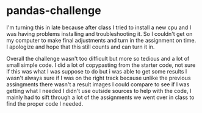 # pandas-challenge
I'm turning this in late because after class I tried to install a new cpu and I was having problems installing and troubleshooting it.
So I couldn't get on my computer to make final adjustments and turn in the assignment on time.
I apologize and hope that this still counts and can turn it in.

Overall the challenge wasn't too difficult but more so tedious and a lot of small simple code.
I did a lot of copypasting from the starter code, not sure if this was what I was suppose to do but i was able to get some results
I wasn't always sure if I was on the right track because unlike the previous assingments there wasn't a result images I could compare to see if I was getting what I needed
I didn't use outside sources to help with the code, I mainly had to sift through a lot of the assignments we went over in class to find the proper code I needed.
